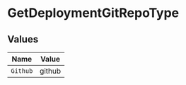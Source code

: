 # GetDeploymentGitRepoType


## Values

| Name     | Value    |
| -------- | -------- |
| `Github` | github   |